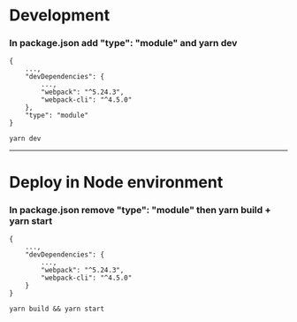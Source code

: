 # Development

### In package.json add "type": "module" and yarn dev

```
{
	...,
	"devDependencies": {
		...,
		"webpack": "^5.24.3",
		"webpack-cli": "^4.5.0"
	},
	"type": "module"
}

yarn dev
```

---

# Deploy in Node environment

### In package.json remove "type": "module" then yarn build + yarn start

```
{
	...,
	"devDependencies": {
		...,
		"webpack": "^5.24.3",
		"webpack-cli": "^4.5.0"
	}
}

yarn build && yarn start
```
